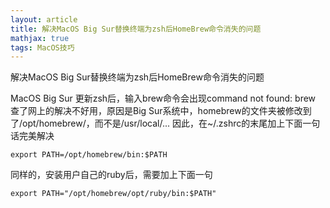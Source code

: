 ```yaml
---
layout: article
title: 解决MacOS Big Sur替换终端为zsh后HomeBrew命令消失的问题
mathjax: true
tags: MacOS技巧
---
```


解决MacOS Big Sur替换终端为zsh后HomeBrew命令消失的问题

MacOS Big Sur 更新zsh后，输入brew命令会出现command not found: brew
查了网上的解决不好用，原因是Big Sur系统中，homebrew的文件夹被修改到了/opt/homebrew/，而不是/usr/local/...
因此，在~/.zshrc的末尾加上下面一句话完美解决

```shell
export PATH=/opt/homebrew/bin:$PATH
```

同样的，安装用户自己的ruby后，需要加上下面一句

```shell
export PATH="/opt/homebrew/opt/ruby/bin:$PATH"
```

